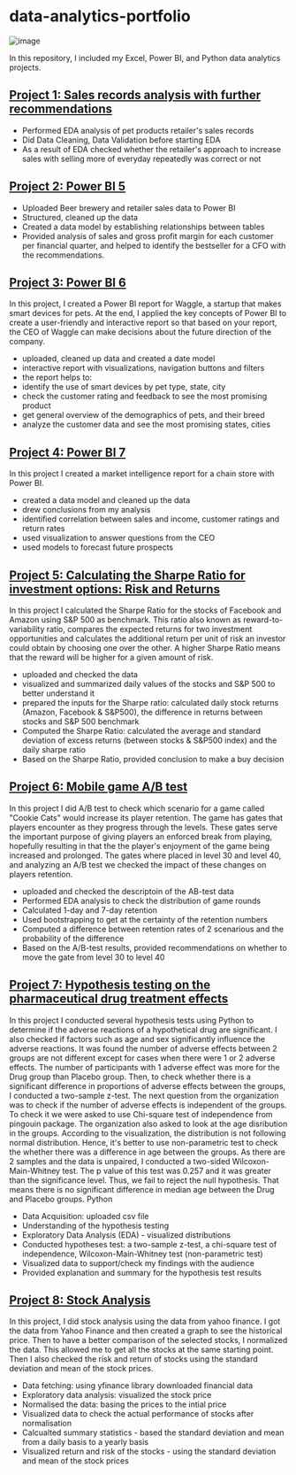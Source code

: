 # data-analytics-portfolio
![image](https://github.com/Dzhoniq/data-analytics-portfolio/assets/64640862/e11f3a52-2c11-4e48-b094-e6d1731d5c4c)


In this repository, I included my Excel, Power BI, and Python data analytics projects. 
## [Project 1: Sales records analysis with further recommendations](https://github.com/Dzhoniq/data-analytics-portfolio/tree/main/Sales_Record_Analysis)
- Performed EDA analysis of pet products retailer's sales records
- Did Data Cleaning, Data Validation before starting EDA
- As a result of EDA checked whether the retailer's approach to increase sales with selling more of everyday repeatedly was correct or not

## [Project 2: Power BI 5 ](https://github.com/Dzhoniq/data-analytics-portfolio/tree/main/PowerBI_project_5)
- Uploaded Beer brewery and retailer sales data to Power BI
- Structured, cleaned up the data
- Created a data model by establishing relationships between tables
- Provided analysis of sales and gross profit margin for each customer per financial quarter, and helped to identify the bestseller for a CFO with the recommendations. 

## [Project 3: Power BI 6](https://github.com/Dzhoniq/data-analytics-portfolio/tree/main/PowerBI_6)
In this project, I created a Power BI report for Waggle, a startup that makes smart devices for pets. At the end, I applied the key concepts of Power BI to create a user-friendly and interactive report so that based on your report, the CEO of Waggle can make decisions about the future direction of the company. 
- uploaded, cleaned up data and created a date model
- interactive report with visualizations, navigation buttons and filters
- the report helps to:
-  identify the use of smart devices by pet type, state, city
-   check the customer rating and feedback to see the most promising product
-   get general overview of the demographics of pets, and their breed
-   analyze the customer data and see the most promising states, cities


## [Project 4: Power BI 7](https://github.com/Dzhoniq/data-analytics-portfolio/tree/main/PowerBI_Project%207)
In this project I created a market intelligence report for a chain store with Power BI. 
- created a data model and cleaned up the data
- drew conclusions from my analysis
- identified correlation between sales and income, customer ratings and return rates
- used visualization to answer questions from the CEO 
- used models to forecast future prospects

## [Project 5: Calculating the Sharpe Ratio for investment options: Risk and Returns](https://github.com/Dzhoniq/data-analytics-portfolio/tree/main/Sharpe%20Ratio)
In this project I calculated the Sharpe Ratio for the stocks of Facebook and Amazon using S&P 500 as benchmark. This ratio also known as reward-to-variability ratio, compares the expected returns for two investment opportunities and calculates the additional return per unit of risk an investor could obtain by choosing one over the other. A higher Sharpe Ratio means that the reward will be higher for a given amount of risk. 
- uploaded and checked the data
- visualized and summarized daily values of the stocks and S&P 500 to better understand it
- prepared the inputs for the Sharpe ratio: calculated daily stock returns (Amazon, Facebook & S&P500), the difference in returns between stocks and S&P 500 benchmark 
- Computed the Sharpe Ratio: calculated the average and standard deviation of excess returns (between stocks & S&P500 index) and the daily sharpe ratio
- Based on the Sharpe Ratio, provided conclusion to make a buy decision

## [Project 6: Mobile game A/B test](https://github.com/Dzhoniq/data-analytics-portfolio/tree/main/AB%20test_Cookie%20Cats)
In this project I did A/B test to check which scenario for a game called "Cookie Cats" would increase its player retention. The game has gates that players encounter as they progress through the levels. These gates serve the important purpose of giving players an enforced break from playing, hopefully resulting in that the the player's enjoyment of the game being increased and prolonged. The gates where placed in level 30 and level 40, and analyzing an A/B test we checked the impact of these changes on players retention.
- uploaded and checked the descriptoin of the AB-test data
- Performed EDA analysis to check the distribution of game rounds
- Calculated 1-day and 7-day retention
- Used bootstrapping to get at the certainty of the retention numbers
- Computed a difference between retention rates of 2 scenarious and the probability of the difference 
- Based on the A/B-test results, provided recommendations on whether to move the gate from level 30 to level 40

## [Project 7: Hypothesis testing on the pharmaceutical drug treatment effects](https://github.com/Dzhoniq/data-analytics-portfolio/tree/main/Hypothesis_Testing#hypothesis-testing-in-healthcare)
In this project I conducted several hypothesis tests using Python to determine if the adverse reactions of a hypothetical drug are significant. I also checked if factors such as age and sex significantly influence the adverse reactions. It was found the number of adverse effects between 2 groups are not different except for cases when there were 1 or 2 adverse effects. The number of participants with 1 adverse effect was more for the Drug group than Placebo group. Then, to check whether there is a significant difference in proportions of adverse effects between the groups, I conducted a two-sample z-test. The next question from the organization was to check if the number of adverse effects is independent of the groups. To check it we were asked to use Chi-square test of independence from pingouin package.  The organization also asked to look at the age disribution in the groups. According to the visualization, the distribution is not following normal distribution. Hence, it's better to use non-parametric test to check the whether there was a difference in age between the groups. As there are 2 samples and the data is unpaired, I conducted a two-sided Wilcoxon-Main-Whitney test. The p value of this test was 0.257 and it was greater than the significance level. Thus, we fail to reject the null hypothesis. That means there is no significant difference in median age between the Drug and Placebo groups.
Python
- Data Acquisition: uploaded csv file
- Understanding of the hypothesis testing
- Exploratory Data Analysis (EDA) - visualized distributions
- Conducted hypotheses test: a two-sample z-test, a chi-square test of independence, Wilcoxon-Main-Whitney test (non-parametric test)
- Visualized data to support/check my findings with the audience
- Provided explanation and summary for the hypothesis test results


## [Project 8: Stock Analysis ](https://github.com/Dzhoniq/data-analytics-portfolio/blob/main/Stock%20Analysis/readme.md#project-8-stock-analysis)
In this project, I did stock analysis using the data from yahoo finance. I got the data from Yahoo Finance and then created a graph to see the historical price. Then to have a better comparison of the selected stocks, I normalized the data. This allowed me to get all the stocks at the same starting point. Then I also checked the risk and return of stocks using the standard deviation and mean of the stock prices. 
- Data fetching: using yfinance library downloaded financial data
- Exploratory data analysis: visualized the stock price
- Normalised the data: basing the prices to the intial price
- Visualized data to check the actual performance of stocks after normalisation
- Calcualted summary statistics - based the standard deviation and mean from a daily basis to a yearly basis 
- Visualized return and risk of the stocks - using the standard deviation and mean of the stock prices


